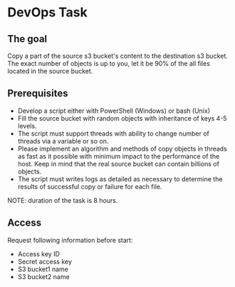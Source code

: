 # DevOps Task

## The goal
Copy a part of the source s3 bucket's content to the destination s3 bucket. The exact number of objects is up to you, let it be 90% of the all files located in the source bucket.

## Prerequisites 
- Develop a script either with PowerShell (Windows) or bash (Unix)
- Fill the source bucket with random objects with inheritance of keys 4-5 levels. 
- The script must support threads with ability to change number of threads via a variable or so on.
- Please implement an algorithm and methods of copy objects in threads as fast as it possible with minimum impact to the performance of the host. Keep in mind that the real source bucket can contain billions of objects.
- The script must writes logs as detailed as necessary to determine the results of successful copy or failure for each file.

NOTE: duration of the task is 8 hours.

## Access 
Request following information before start:
- Access key ID 
- Secret access key
- S3 bucket1 name
- S3 bucket2 name
